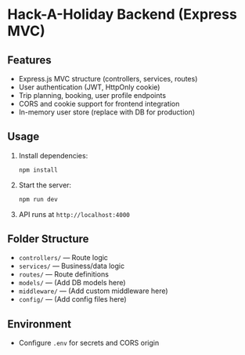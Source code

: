# Hack-A-Holiday Backend (Express MVC)

## Features
- Express.js MVC structure (controllers, services, routes)
- User authentication (JWT, HttpOnly cookie)
- Trip planning, booking, user profile endpoints
- CORS and cookie support for frontend integration
- In-memory user store (replace with DB for production)

## Usage
1. Install dependencies:
   ```sh
   npm install
   ```
2. Start the server:
   ```sh
   npm run dev
   ```
3. API runs at `http://localhost:4000`

## Folder Structure
- `controllers/` — Route logic
- `services/` — Business/data logic
- `routes/` — Route definitions
- `models/` — (Add DB models here)
- `middleware/` — (Add custom middleware here)
- `config/` — (Add config files here)

## Environment
- Configure `.env` for secrets and CORS origin
